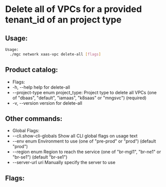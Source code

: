 # Delete all of VPCs for a provided tenant_id of an project type

## Usage:
```bash
Usage:
  ./mgc network xaas-vpc delete-all [flags]
```

## Product catalog:
- Flags:
- -h, --help                help for delete-all
- --project-type enum   project_type: Project type to delete all VPCs (one of "dbaas", "default", "iamaas", "k8saas" or "mngsvc") (required)
- -v, --version             version for delete-all

## Other commands:
- Global Flags:
- --cli.show-cli-globals   Show all CLI global flags on usage text
- --env enum               Environment to use (one of "pre-prod" or "prod") (default "prod")
- --region enum            Region to reach the service (one of "br-mgl1", "br-ne1" or "br-se1") (default "br-se1")
- --server-url uri         Manually specify the server to use

## Flags:
```bash

```

